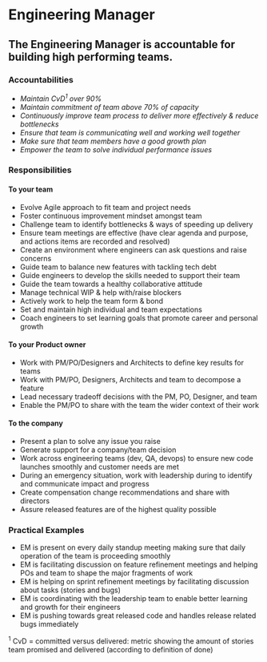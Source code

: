 # Engineering Manager

## The Engineering Manager is accountable for building high performing teams.

### Accountabilities
* *Maintain CvD<sup>1</sup> over 90%*
* *Maintain commitment of team above 70% of capacity*
* *Continuously improve team process to deliver more effectively & reduce bottlenecks*
* *Ensure that team is communicating well and working well together*
* *Make sure that team members have a good growth plan*
* *Empower the team to solve individual performance issues*


### Responsibilities
#### To your team
* Evolve Agile approach to fit team and project needs
* Foster continuous improvement mindset amongst team
* Challenge team to identify bottlenecks & ways of speeding up delivery
* Ensure team meetings are effective (have clear agenda and purpose, and actions items are recorded and resolved)
* Create an environment where engineers can ask questions and raise concerns
* Guide team to balance new features with tackling tech debt
* Guide engineers to develop the skills needed to support their team
* Guide the team towards a healthy collaborative attitude
* Manage technical WIP & help with/raise blockers
* Actively work to help the team form & bond
* Set and maintain high individual and team expectations
* Coach engineers to set learning goals that promote career and personal growth


#### To your Product owner
* Work with PM/PO/Designers and Architects to define key results for teams
* Work with PM/PO, Designers, Architects and team to decompose a feature
* Lead necessary tradeoff decisions with the PM, PO, Designer, and team
* Enable the PM/PO to share with the team the wider context of their work


#### To the company
* Present a plan to solve any issue you raise
* Generate support for a company/team decision
* Work across engineering teams (dev, QA, devops) to ensure new code launches smoothly and customer needs are met
* During an emergency situation, work with leadership during to identify and communicate impact and progress
* Create compensation change recommendations and share with directors
* Assure released features are of the highest quality possible


### Practical Examples
* EM is present on every daily standup meeting making sure that daily operation of the team is proceeding smoothly
* EM is facilitating discussion on feature refinement meetings and helping POs and team to shape the major fragments of work
* EM is helping on sprint refinement meetings by facilitating discussion about tasks (stories and bugs)
* EM is coordinating with the leadership team to enable better learning and growth for their engineers
* EM is pushing towards great released code and handles release related bugs immediately

<sup>1</sup> CvD = committed versus delivered: metric showing the amount of stories team promised and delivered (according to definition of done)
